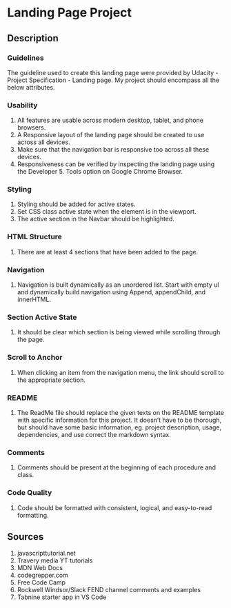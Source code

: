 
# Landing Page Project

## Description

### Guidelines

<p>The guideline used to create this landing page were provided by Udacity - Project Specification - Landing page. My project should encompass all the below attributes.</p>

### Usability

1. All features are usable across modern desktop, tablet, and phone browsers.
2. A Responsive layout of the landing page should be created to use across all devices.
3. Make sure that the navigation bar is responsive too across all these devices.
4. Responsiveness can be verified by inspecting the landing page using the Developer 5. Tools option on Google Chrome Browser.

### Styling

1. Styling should be added for active states.
2. Set CSS class active state when the element is in the viewport.
3. The active section in the Navbar should be highlighted.

### HTML Structure

1. There are at least 4 sections that have been added to the page.

### Navigation

1. Navigation is built dynamically as an unordered list. Start with empty ul and dynamically build navigation using Append, appendChild, and innerHTML.

### Section Active State

1. It should be clear which section is being viewed while scrolling through the page.

### Scroll to Anchor

1. When clicking an item from the navigation menu, the link should scroll to the appropriate section.

### README

1. The ReadMe file should replace the given texts on the README template with specific information for this project. It doesn’t have to be thorough, but should have some basic information, eg. project description, usage, dependencies, and use correct the markdown syntax.

### Comments

1. Comments should be present at the beginning of each procedure and class.

### Code Quality

1. Code should be formatted with consistent, logical, and easy-to-read formatting.

## Sources 

1. javascripttutorial.net
2. Travery media YT tutorials
3. MDN Web Docs
4. codegrepper.com
5. Free Code Camp
6. Rockwell Windsor/Slack FEND channel comments and examples
7. Tabnine starter app in VS Code
